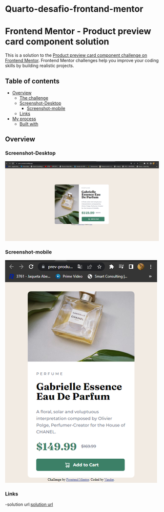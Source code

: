 # Quarto-desafio-frontand-mentor
# Frontend Mentor - Product preview card component solution

This is a solution to the [Product preview card component challenge on Frontend Mentor](https://www.frontendmentor.io/challenges/product-preview-card-component-GO7UmttRfa). Frontend Mentor challenges help you improve your coding skills by building realistic projects. 

## Table of contents

- [Overview](#overview)
  - [The challenge](#the-challenge)
  - [Screenshot-Desktop](#screenshot-desktop)
    - [Screenshot-mobile](#screenshot-mobile)
  - [Links](#links)
- [My process](#my-process)
  - [Built with](#built-with)


 ## Overview
 
### Screenshot-Desktop 
![](images/desktop.png)
### Screenshot-mobile
![](images/mobile.png)

### Links
-solution url:[solution url](https://prev-product.netlify.app/)

